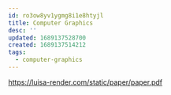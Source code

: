 ```yaml
---
id: ro3ow8yv1ygmg8i1e8htyjl
title: Computer Graphics
desc: ''
updated: 1689137528700
created: 1689137514212
tags:
  - computer-graphics
---
```


https://luisa-render.com/static/paper/paper.pdf